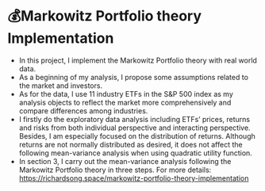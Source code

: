 # 💰Markowitz Portfolio theory Implementation
+ In this project, I implement the Markowitz Portfolio theory with real world data. 
+ As a beginning of my analysis, I propose some assumptions related to the market and investors. 
+ As for the data, I use 11 industry ETFs in the S&P 500 index as my analysis objects to reflect the market more comprehensively and compare differences among industries. 
+ I firstly do the exploratory data analysis including ETFs’ prices, returns and risks from both individual perspective and interacting perspective. Besides, I am especially focused on the distribution of returns. Although returns are not normally distributed as desired, it does not affect the following mean-variance analysis when using quadratic utility function. 
+ In section 3, I carry out the mean-variance analysis following the Markowitz Portfolio theory in three steps.
For more details: https://richardsong.space/markowitz-portfolio-theory-implementation
